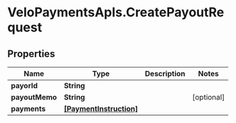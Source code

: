 # VeloPaymentsApIs.CreatePayoutRequest

## Properties

Name | Type | Description | Notes
------------ | ------------- | ------------- | -------------
**payorId** | **String** |  | 
**payoutMemo** | **String** |  | [optional] 
**payments** | [**[PaymentInstruction]**](PaymentInstruction.md) |  | 



